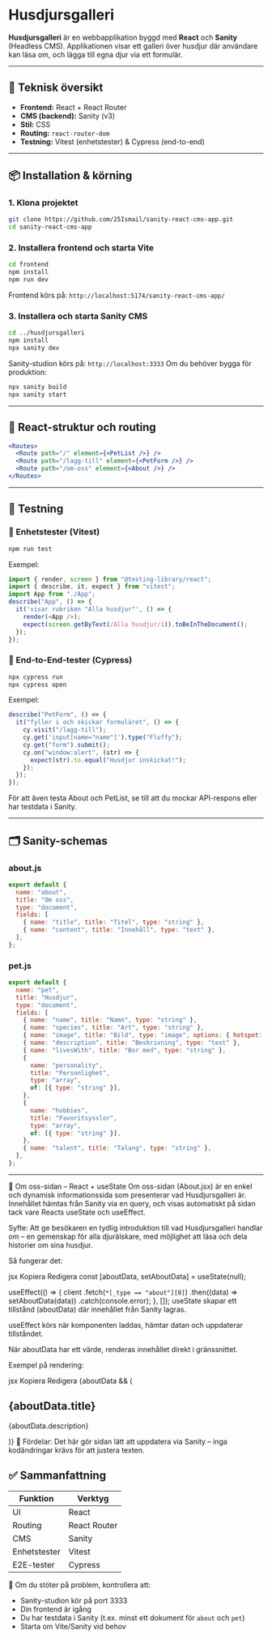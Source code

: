 # Husdjursgalleri

**Husdjursgalleri** är en webbapplikation byggd med **React** och **Sanity** (Headless CMS). Applikationen visar ett galleri över husdjur där användare kan läsa om, och lägga till egna djur via ett formulär.

---

## 🚀 Teknisk översikt

- **Frontend:** React + React Router
- **CMS (backend):** Sanity (v3)
- **Stil:** CSS
- **Routing:** `react-router-dom`
- **Testning:** Vitest (enhetstester) & Cypress (end-to-end)

---

## 📦 Installation & körning

### 1. Klona projektet

```bash
git clone https://github.com/25Ismail/sanity-react-cms-app.git
cd sanity-react-cms-app
```

### 2. Installera frontend och starta Vite

```bash
cd frontend
npm install
npm run dev
```

Frontend körs på: `http://localhost:5174/sanity-react-cms-app/`

### 3. Installera och starta Sanity CMS

```bash
cd ../husdjursgalleri
npm install
npx sanity dev
```

Sanity-studion körs på: `http://localhost:3333`
Om du behöver bygga för produktion:

```bash
npx sanity build
npx sanity start
```

---

## 🧭 React-struktur och routing

```jsx
<Routes>
  <Route path="/" element={<PetList />} />
  <Route path="/lagg-till" element={<PetForm />} />
  <Route path="/om-oss" element={<About />} />
</Routes>
```

---

## 🧪 Testning

### 🔹 Enhetstester (Vitest)

```bash
npm run test
```

Exempel:

```js
import { render, screen } from "@testing-library/react";
import { describe, it, expect } from "vitest";
import App from "./App";
describe("App", () => {
  it('visar rubriken "Alla husdjur"', () => {
    render(<App />);
    expect(screen.getByText(/Alla husdjur/i)).toBeInTheDocument();
  });
});
```

### 🔹 End-to-End-tester (Cypress)

```bash
npx cypress run
npx cypress open
```

Exempel:

```js
describe("PetForm", () => {
  it("fyller i och skickar formuläret", () => {
    cy.visit("/lagg-till");
    cy.get('input[name="name"]').type("Fluffy");
    cy.get("form").submit();
    cy.on("window:alert", (str) => {
      expect(str).to.equal("Husdjur inskickat!");
    });
  });
});
```

För att även testa About och PetList, se till att du mockar API-respons eller har testdata i Sanity.

---

## 🗂️ Sanity-schemas

### about.js

```js
export default {
  name: "about",
  title: "Om oss",
  type: "document",
  fields: [
    { name: "title", title: "Titel", type: "string" },
    { name: "content", title: "Innehåll", type: "text" },
  ],
};
```

### pet.js

```js
export default {
  name: "pet",
  title: "Husdjur",
  type: "document",
  fields: [
    { name: "name", title: "Namn", type: "string" },
    { name: "species", title: "Art", type: "string" },
    { name: "image", title: "Bild", type: "image", options: { hotspot: true } },
    { name: "description", title: "Beskrivning", type: "text" },
    { name: "livesWith", title: "Bor med", type: "string" },
    {
      name: "personality",
      title: "Personlighet",
      type: "array",
      of: [{ type: "string" }],
    },
    {
      name: "hobbies",
      title: "Favoritsysslor",
      type: "array",
      of: [{ type: "string" }],
    },
    { name: "talent", title: "Talang", type: "string" },
  ],
};
```

---
📝 Om oss-sidan – React + useState
Om oss-sidan (About.jsx) är en enkel och dynamisk informationssida som presenterar vad Husdjursgalleri är. Innehållet hämtas från Sanity via en query, och visas automatiskt på sidan tack vare Reacts useState och useEffect.

Syfte:
Att ge besökaren en tydlig introduktion till vad Husdjursgalleri handlar om – en gemenskap för alla djurälskare, med möjlighet att läsa och dela historier om sina husdjur.

Så fungerar det:

jsx
Kopiera
Redigera
const [aboutData, setAboutData] = useState(null);

useEffect(() => {
  client
    .fetch(`*[_type == "about"][0]`)
    .then((data) => setAboutData(data))
    .catch(console.error);
}, []);
useState skapar ett tillstånd (aboutData) där innehållet från Sanity lagras.

useEffect körs när komponenten laddas, hämtar datan och uppdaterar tillståndet.

När aboutData har ett värde, renderas innehållet direkt i gränssnittet.

Exempel på rendering:

jsx
Kopiera
Redigera
{aboutData && (
  <section className="about">
    <h1>{aboutData.title}</h1>
    <p>{aboutData.description}</p>
  </section>
)}
🧠 Fördelar:
Det här gör sidan lätt att uppdatera via Sanity – inga kodändringar krävs för att justera texten.

## ✅ Sammanfattning

| Funktion     | Verktyg      |
| ------------ | ------------ |
| UI           | React        |
| Routing      | React Router |
| CMS          | Sanity       |
| Enhetstester | Vitest       |
| E2E-tester   | Cypress      |

🔧 Om du stöter på problem, kontrollera att:

- Sanity-studion kör på port 3333
- Din frontend är igång
- Du har testdata i Sanity (t.ex. minst ett dokument för `about` och `pet`)
- Starta om Vite/Sanity vid behov
